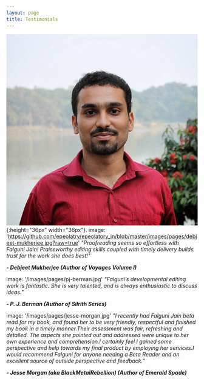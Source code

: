 ```yaml
---
layout: page
title: Testimonials
---
```

![smiley](https://github.com/epeolatry/epeolatory_in/blob/master/images/pages/debjeet-mukherjee.jpg?raw=true){:height="36px" width="36px"}.
image: 'https://github.com/epeolatry/epeolatory_in/blob/master/images/pages/debjeet-mukherjee.jpg?raw=true'
*"Proofreading seems so effortless with Falguni Jain! Praiseworthy editing skills coupled with timely delivery builds trust for the work she does best!"*

***- Debjeet Mukherjee
(Author of Voyages Volume I)***


image: '/images/pages/pj-berman.jpg'
*"Falguni’s developmental editing work is fantastic. She is very talented, and is always enthusiastic to discuss ideas."*

***- P. J. Berman
(Author of Silrith Series)***


image: '/images/pages/jesse-morgan.jpg'
*"I recently had Falguni Jain beta read for my book, and found her to be very friendly, respectful and finished my book in a timely manner.Their assessment was fair, refreshing and detailed. The aspects she pointed out and addressed were unique to her own experience and comprehension.I certainly feel I gained some perspective and help towards my final product by employing her services.I would recommend Falguni for anyone needing a Beta Reader and an excellent source of outside perspective and feedback."*

***- Jesse Morgan (aka BlackMetalRebellion)
(Author of Emerald Spade)***
